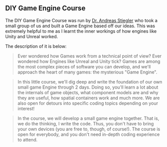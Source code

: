 ## DIY Game Engine Course

The DIY Game Engine Course was run by [Dr. Andreas Stiegler](https://www.edx.org/bio/andreas-stiegler) who took a small group of us and built a Game Engine based off our ideas. This was extremely helpful to me as I learnt the inner workings of how engines like Unity and Unreal worked.

The description of it is below:
> Ever wondered how Games work from a technical point of view? Ever wondered how Engines like Unreal and Unity tick? Games are among the most complex pieces of software you can develop, and we'll approach the heart of many games: the mysterious "Game Engine". 

> In this little course, we'll dig deep and write the foundation of our own small game Engine through 2 days. Doing so, you'll learn a lot about the internals of game objects, what component models are and why they are useful, how spatial containers work and much more. We are also open for detours into specific coding topics depending on your interest!

> In the course, we will develop a small game engine together. That is, we do the thinking, I write the code. Thus, you don't have to bring your own devices (you are free to, though, of course!). The course is open for everybody, and you don't need in-depth coding experience to attend.
